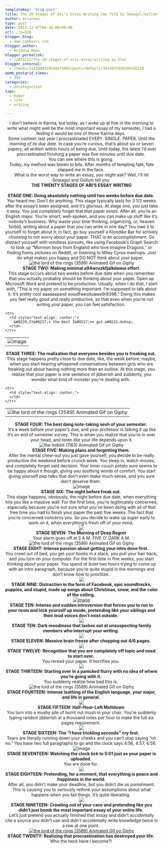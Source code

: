 ```yaml
---
templateKey: 'blog-post'
title: The 20 Stages of Ari’s Essay Writing (As Told by Smeagol/Gollum)
author: ariwrees
type: post
date: 2013-12-07T06:16:00+00:00
url: /?p=510
blogger_blog:
  - www.igobyari.com
blogger_author:
  - Arianna Rees
blogger_permalink:
  - /2013/12/the-20-stages-of-aris-essay-writing-as.html
blogger_internal:
  - /feeds/3142898329549879465/posts/default/3834937956594192226
wpmm_postgrid_views:
  - 394
categories:
  - Uncategorized
tags:
  - humor
  - life
  - writing

---
```

<div dir="ltr" style="text-align: left;">
  <div style="clear: both; text-align: center;">
  </div>
  
  <div style="margin-left: 1em; margin-right: 1em;">
  </div>
  
  <div style="text-align: center;">
    I don&#8217;t believe in Karma, but today, as I woke up at five in the morning to write what might well be the most important essay of my semester, I had a feeling it would be one of those Karma days.&nbsp;
  </div>
  
  <div style="text-align: center;">
  </div>
  
  <div style="text-align: center;">
    Some context: last year I procrastinated EVERY. SINGLE. PAPER. Until the <i>morning of its due date. </i>In case you&#8217;re curious, that&#8217;s about six or seven &nbsp;papers, all written within hours of being due. Until today, the latest I&#8217;d ever procrastinated finishing a paper was five minutes until due date.&nbsp;
  </div>
  
  <div style="text-align: center;">
  </div>
  
  <div style="text-align: center;">
    You can see where this is going.&nbsp;
  </div>
  
  <div style="text-align: center;">
  </div>
  
  <div style="text-align: center;">
    Today, my method was blown to bits. After months of tempting fate, fate slapped me in the face.&nbsp;
  </div>
  
  <div style="text-align: center;">
  </div>
  
  <div style="text-align: center;">
    What is the worst way to write an essay, you might ask? Well, I&#8217;ll let Smeagol and Gollum tell you&nbsp;
  </div>
  
  <div style="text-align: center;">
  </div>
  
  <div style="text-align: center;">
    <b>THE TWENTY STAGES OF ARI&#8217;S ESSAY WRITING</b>
  </div>
  
  <div style="text-align: center;">
    <b><br /></b>
  </div>
  
  <div style="text-align: center;">
    <b>STAGE ONE: Doing absolutely nothing until two weeks before due date.&nbsp;</b>
  </div>
  
  <div style="text-align: center;">
    You heard me. Don&#8217;t do anything. This stage typically lasts for 3 1/2 weeks after the essay&#8217;s been assigned, and it&#8217;s glorious. At stage one, you just take it easy. You just completely forget that that paper exists. After all, you&#8217;re an English major. You&#8217;re smart, well-spoken, and you can make up stuff like it&#8217;s nobody&#8217;s business. Why waste your time thinking, organizing, or, heaven forbid, writing about a paper that you can write in one day? You owe it to yourself to forget about it; in fact, go buy yourself a Klondike Bar for actively choosing to not worry about your paper. THAT is an accomplishment. Go distract yourself with mindless pursuits, like using Facebook&#8217;s Graph Search to look up &#8220;Mormon boys from England who love Imagine Dragons,&#8221; or finding funny pictures on Reddit, or listening to Miley Cyrus mashups. Just do what makes you happy and DO NOT think about your paper. &nbsp;
  </div>
  
  <div style="text-align: center;">
  </div>
  
  <div style="text-align: center;">
    <img alt="the lord of the rings (3589) Animated Gif on Giphy" src="http://www.igobyari.com/wp-content/uploads/2013/12/giphy.gif" />
  </div>
  
  <div style="text-align: center;">
  </div>
  
  <div style="text-align: center;">
  </div>
  
  <div style="text-align: center;">
    <b>STAGE TWO: Making minimal a94wruzkfjalkdawui effort.</b>
  </div>
  
  <div style="text-align: center;">
    This stage occurs about two weeks before due date when you remember that you actually probably should be thinking about your paper. Open up Microsoft Word and pretend to be productive. Usually, when I do that, I start with, &#8220;This is my paper on something important. I&#8217;m supposed to talk about it. It&#8217;s pretty cool aaaaaaaand eoisdfweoituawe9r8398.&#8221; Doing this makes you feel really good and really productive, so that even when you&#8217;re not writing your paper, you can feel satisfaction.&nbsp;
  </div>
  
  <div style="text-align: center;">
  </div>
  
  <table align="center" cellpadding="0" cellspacing="0" style="margin-left: auto; margin-right: auto; text-align: center;">
    <tr>
      <td style="text-align: center;">
        <img alt="image" src="http://www.igobyari.com/wp-content/uploads/2013/12/tumblr_inline_mly4a9xUcS1re05f7.gif" style="margin-left: auto; margin-right: auto;" />
      </td>
    </tr>
    
    <tr>
      <td style="text-align: center;">
        &#8220;It&#8217;s the best I&#8217;ve got.&#8221;&nbsp;
      </td>
    </tr>
  </table>
  
  <div style="text-align: center;">
    <b>STAGE THREE: The realization that everyone besides you is freaking out.&nbsp;</b>
  </div>
  
  <div style="text-align: center;">
    This stage happens pretty close to due date, like, the week before, maybe, when you start hearing whispered conversations between girls who are freaking out about having nothing more than an outline. At this stage, you realize that your paper is one sentence of jibberish and suddenly, you wonder what kind of monster you&#8217;re dealing with.&nbsp;
  </div>
  
  <table align="center" cellpadding="0" cellspacing="0" style="margin-left: auto; margin-right: auto; text-align: center;">
    <tr>
      <td style="text-align: center;">
        <img alt="the lord of the rings (3589) Animated Gif on Giphy" src="http://www.igobyari.com/wp-content/uploads/2013/12/giphy-1.gif" style="margin-left: auto; margin-right: auto;" />
      </td>
    </tr>
    
    <tr>
      <td style="text-align: center;">
      </td>
    </tr>
  </table>
  
  <div style="text-align: center;">
    <b>STAGE FOUR: The best dang note-taking sesh of your semester.&nbsp;</b>
  </div>
  
  <div style="text-align: center;">
    &nbsp;It&#8217;s a week before your paper&#8217;s due, and your professor is talking it up like it&#8217;s an end of semester survey. This is when you realize that you&#8217;re in over your head, and listen like your life depends upon it.
  </div>
  
  <div style="text-align: center;">
  </div>
  
  <div style="text-align: center;">
    <img alt="the hobbit (1163) Animated Gif on Giphy" src="http://www.igobyari.com/wp-content/uploads/2013/12/giphy-2.gif" />
  </div>
  
  <div style="text-align: center;">
  </div>
  
  <div style="text-align: center;">
    <b>STAGE FIVE: Making plans and forgetting them.&nbsp;</b>
  </div>
  
  <div style="text-align: center;">
    After the mental chew-out you just gave yourself, you decide to be really productive the weekend before crunch week. You sleep in, watch movies, and completely forget said decision. Your inner couch potato sure seems to be happy about it though, giving you soothing words of comfort. You start giving yourself pep talks that don&#8217;t even make much sense, and you sure don&#8217;t deserve them.&nbsp;
  </div>
  
  <div style="text-align: center;">
  </div>
  
  <div style="text-align: center;">
    <img alt="image" src="http://www.igobyari.com/wp-content/uploads/2013/12/tumblr_inline_mvre16goRr1qmjfuo.gif" />
  </div>
  
  <div style="text-align: center;">
  </div>
  
  <div style="text-align: center;">
    <b>STAGE SIX: The night before freak out.&nbsp;</b>
  </div>
  
  <div style="text-align: center;">
    This stage happens, obviously, the night before due date, when everything hits you like a massive wall. For the first time, you&#8217;re legitimately concerned, especially because you&#8217;re not sure what you&#8217;ve been doing with all of that free time you had to finish your paper the past five weeks. The fact that you&#8217;re concerned concerns you. So you decide to wake up super early to work on it, when everything&#8217;s fresh off of your mind.&nbsp;
  </div>
  
  <div style="text-align: center;">
  </div>
  
  <div style="text-align: center;">
    <img src="https://31.media.tumblr.com/3948951ced3cd0b4a14a951f76254aba/tumblr_mhqwfiTcdT1rzjs1fo1_500.gif" />
  </div>
  
  <div style="text-align: center;">
  </div>
  
  <div style="text-align: center;">
    <b>STAGE SEVEN: The Morning of Deep Regret&nbsp;</b>
  </div>
  
  <div style="text-align: center;">
    Your alarm goes off at 5 A.M. FIVE O&#8217; DARK A.M.
  </div>
  
  <div style="text-align: center;">
  </div>
  
  <div style="text-align: center;">
    <img alt="the lord of the rings (3589) Animated Gif on Giphy" src="http://www.igobyari.com/wp-content/uploads/2013/12/giphy-3.gif" />
  </div>
  
  <div style="text-align: center;">
  </div>
  
  <div style="text-align: center;">
    <b>STAGE EIGHT: Intense passion about getting your intro done first.&nbsp;</b>
  </div>
  
  <div style="text-align: center;">
    You crawl out of bed, you get your books in a stack, you pull your hair back, and you turn on your computer. For the first time in five weeks, you start thinking about your paper. You spend <i>at least </i>two hours trying to come up with an intro paragraph, because you&#8217;re quite stupid in the mornings and don&#8217;t know how to prioritize.&nbsp;
  </div>
  
  <div style="text-align: center;">
  </div>
  
  <div style="text-align: center;">
    <a href="https://31.media.tumblr.com/3ca6759503fcffce0f9bfac1fd18ff11/tumblr_mry7w7Uy6l1rwkpk5o1_250.gif" style="margin-left: 1em; margin-right: 1em;"><img border="0" src="https://31.media.tumblr.com/3ca6759503fcffce0f9bfac1fd18ff11/tumblr_mry7w7Uy6l1rwkpk5o1_250.gif" /></a>
  </div>
  
  <div style="text-align: center;">
  </div>
  
  <div style="text-align: center;">
    <b>STAGE NINE: Distraction in the form of Facebook, epic soundtracks, puppies, and stupid, made up songs about Christmas, snow, and the color of the ceiling.&nbsp;</b>
  </div>
  
  <div style="text-align: center;">
  </div>
  
  <div style="clear: both; text-align: center;">
    <a href="http://www.igobyari.com/wp-content/uploads/2013/12/tumblr_inline_mr2cdzufxC1qz4rgp.gif" style="margin-left: 1em; margin-right: 1em;"><img alt="image" border="0" src="http://www.igobyari.com/wp-content/uploads/2013/12/tumblr_inline_mr2cdzufxC1qz4rgp.gif" /></a>
  </div>
  
  <div style="text-align: center;">
  </div>
  
  <div style="text-align: center;">
    <b>STAGE TEN: Intense and sudden introversion that forces you to run to your room and lock yourself up inside, pretending like your siblings and their loud voices don&#8217;t exist outside.&nbsp;</b>
  </div>
  
  <div style="text-align: center;">
  </div>
  
  <div style="text-align: center;">
    <img src="https://31.media.tumblr.com/fe83bc06bec024fb4cb1654632d90d72/tumblr_mvru4wvsmq1sh56fno1_500.gif" />
  </div>
  
  <div style="text-align: center;">
  </div>
  
  <div style="text-align: center;">
  </div>
  
  <div style="text-align: center;">
    <b>STAGE TEN: Dark moodiness that lashes out at unsuspecting family members who interrupt your writing.&nbsp;</b>
  </div>
  
  <div style="text-align: center;">
  </div>
  
  <div style="text-align: center;">
    <img src="https://31.media.tumblr.com/36dcaaab19871cb5a8779e5b0f2cff87/tumblr_mmf9860LNA1s8acaho1_400.gif" />
  </div>
  
  <div style="text-align: center;">
  </div>
  
  <div style="text-align: center;">
    <b>STAGE ELEVEN: Massive brain freeze after chopping out 4/6 pages.&nbsp;</b>
  </div>
  
  <div style="text-align: center;">
  </div>
  
  <div style="text-align: center;">
    <img src="https://24.media.tumblr.com/806443488fe93e56c6b4cdd8781d0a18/tumblr_miw8lt5W8y1rx2kcmo2_500.gif" />
  </div>
  
  <div style="text-align: center;">
  </div>
  
  <div style="text-align: center;">
    <b>STAGE TWELVE: Recognition that you are completely off topic and need to start over.&nbsp;</b>
  </div>
  
  <div style="text-align: center;">
    You reread your paper. It horrifies you.&nbsp;
  </div>
  
  <div style="text-align: center;">
  </div>
  
  <div style="text-align: center;">
    <img src="https://24.media.tumblr.com/f3e36ab1b6cf3f54ce1abc0d2b85498c/tumblr_mp6wq2zCjL1s8dz3do1_400.gif" />
  </div>
  
  <div style="text-align: center;">
  </div>
  
  <div style="text-align: center;">
    <b>STAGE THIRTEEN: Starting over in a panicked flurry with no idea of where you&#8217;re going with it.&nbsp;</b>
  </div>
  
  <div style="text-align: center;">
    You suddenly realize how bad this is.&nbsp;
  </div>
  
  <div style="text-align: center;">
  </div>
  
  <div style="text-align: center;">
    <img alt="the lord of the rings (3589) Animated Gif on Giphy" src="http://www.igobyari.com/wp-content/uploads/2013/12/giphy-4.gif" />
  </div>
  
  <div style="text-align: center;">
  </div>
  
  <div style="text-align: center;">
    <b>STAGE FOURTEEN: Intense loathing of the English language, your major, and life in general.&nbsp;</b>
  </div>
  
  <div style="text-align: center;">
  </div>
  
  <div style="text-align: center;">
    <img src="https://24.media.tumblr.com/tumblr_m70m5qLp6B1ru8yv8o1_250.gif" />
  </div>
  
  <div style="text-align: center;">
  </div>
  
  <div style="text-align: center;">
    <b>STAGE FIFTEEN: Half-Hour-Left Meltdown&nbsp;</b>
  </div>
  
  <div style="text-align: center;">
    You turn into a mushy pile of burnt out mush in your chair. You&#8217;re suddenly typing random jibberish at a thousand miles per hour to make the full six pages requirement.&nbsp;
  </div>
  
  <div style="text-align: center;">
  </div>
  
  <div style="clear: both; text-align: center;">
    <img src="https://24.media.tumblr.com/5427613b65fb0ea1f89f8d8b8fb1e1bb/tumblr_mmsvbseq0N1r1mr1po1_500.gif" />
  </div>
  
  <div style="clear: both; text-align: center;">
  </div>
  
  <div style="clear: both; text-align: center;">
    <b>STAGE SIXTEEN: The &#8220;I have trickling seconds&#8221; cry fest.&nbsp;</b>
  </div>
  
  <div style="clear: both; text-align: center;">
    Tears are literally running down your cheeks and you can&#8217;t stop saying &#8220;oh no.&#8221; You have two full paragraphs to go and the clock says 4:56, 4:57, 4:58.&nbsp;
  </div>
  
  <div style="clear: both; text-align: center;">
  </div>
  
  <div style="clear: both; text-align: center;">
    <img alt="image" src="http://www.igobyari.com/wp-content/uploads/2013/12/tumblr_inline_msj48uFUJH1qz4rgp.gif" />
  </div>
  
  <div style="clear: both; text-align: center;">
  </div>
  
  <div style="clear: both; text-align: center;">
    <b>STAGE SEVENTEEN: Watching the clock tick to 5:01 just as your paper is uploaded.&nbsp;</b>
  </div>
  
  <div style="clear: both; text-align: center;">
    You are done for.&nbsp;
  </div>
  
  <div style="clear: both; text-align: center;">
  </div>
  
  <div style="clear: both; text-align: center;">
    <img src="https://24.media.tumblr.com/tumblr_m6w55nLojF1rupmkgo1_500.gif" />
  </div>
  
  <div style="clear: both; text-align: center;">
  </div>
  
  <div style="clear: both; text-align: center;">
    <b>STAGE EIGHTEEN: Pretending, for a moment, that everything is peace and happiness in the world.</b>
  </div>
  
  <div style="clear: both; text-align: center;">
    After all, you didn&#8217;t make your deadline, but you didn&#8217;t die as punishment. This is causing you to seriously rethink your assumptions about what happens when you fail things. It&#8217;s quite liberating.&nbsp;
  </div>
  
  <div style="clear: both; text-align: center;">
  </div>
  
  <div style="clear: both; text-align: center;">
    <img src="https://31.media.tumblr.com/8ec314949c306c547c8243582b76da92/tumblr_mfhwkqecMW1ql9gkyo1_500.gif" />
  </div>
  
  <div style="clear: both; text-align: center;">
  </div>
  
  <div style="clear: both; text-align: center;">
  </div>
  
  <div style="clear: both; text-align: center;">
    <b>STAGE NINETEEN: Crawling out of your cave and pretending like you didn&#8217;t just bomb the most important essay of your entire life.&nbsp;</b>
  </div>
  
  <div style="clear: both; text-align: center;">
    Let&#8217;s just pretend you actually finished that essay and didn&#8217;t accidentally cite a source you didn&#8217;t use and didn&#8217;t accidentally write knowledge twice in a row at one point.&nbsp;
  </div>
  
  <div style="clear: both; text-align: center;">
  </div>
  
  <div style="clear: both; text-align: center;">
    <a href="http://www.igobyari.com/wp-content/uploads/2013/12/giphy-5.gif" style="margin-left: 1em; margin-right: 1em;"><img alt="the lord of the rings (3589) Animated Gif on Giphy" border="0" src="http://www.igobyari.com/wp-content/uploads/2013/12/giphy-5.gif" /></a>
  </div>
  
  <div style="clear: both; text-align: center;">
  </div>
  
  <div style="clear: both; text-align: center;">
    <b>STAGE TWENTY: Realizing that procrastination has destroyed your life.&nbsp;</b>
  </div>
  
  <div style="clear: both; text-align: center;">
  </div>
  
  <div style="clear: both; text-align: center;">
  </div>
  
  <div style="clear: both; text-align: center;">
  </div>
  
  <div style="clear: both; text-align: center;">
    Who the heck have I become?!&nbsp;
  </div>
</div>